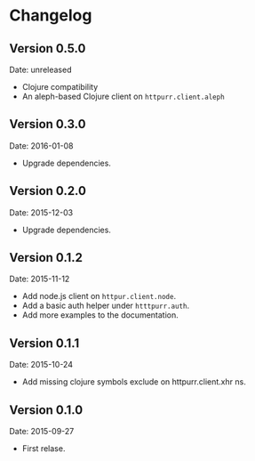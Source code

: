 # Changelog #

## Version 0.5.0 ##

Date: unreleased

- Clojure compatibility
- An aleph-based Clojure client on `httpurr.client.aleph`

## Version 0.3.0 ##

Date: 2016-01-08

- Upgrade dependencies.


## Version 0.2.0 ##

Date: 2015-12-03

- Upgrade dependencies.


## Version 0.1.2 ##

Date: 2015-11-12

- Add node.js client on `httpur.client.node`.
- Add a basic auth helper under `htttpurr.auth`.
- Add more examples to the documentation.


## Version 0.1.1 ##

Date: 2015-10-24

- Add missing clojure symbols exclude on httpurr.client.xhr ns.


## Version 0.1.0 ##

Date: 2015-09-27

- First relase.
